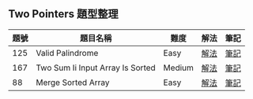 ## Two Pointers 題型整理

| 題號 | 題目名稱 | 難度 | 解法 | 筆記 |
|------|----------|------|------|------|
| 125 | Valid Palindrome | Easy | [解法](125_valid_palindrome/solution.go) | [筆記](125_valid_palindrome/README.md) |
| 167 | Two Sum Ii Input Array Is Sorted | Medium | [解法](167_two_sum_II_input_array_is_sorted/solution.go) | [筆記](167_two_sum_II_input_array_is_sorted/README.md) |
| 88 | Merge Sorted Array | Easy | [解法](88_merge_sorted_array/solution.go) | [筆記](88_merge_sorted_array/README.md) |
